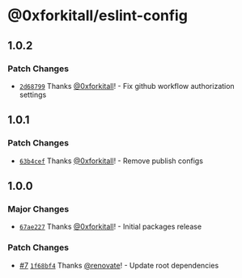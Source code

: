 # @0xforkitall/eslint-config

## 1.0.2

### Patch Changes

-   [`2d68799`](https://github.com/0xforkitall/dev-config/commit/2d68799622c89fb7deb6531845e186125f723d94) Thanks [@0xforkitall](https://github.com/0xforkitall)! - Fix github workflow authorization settings

## 1.0.1

### Patch Changes

-   [`63b4cef`](https://github.com/0xforkitall/dev-config/commit/63b4cef0418f7876f795401673cf9ac4a018e710) Thanks [@0xforkitall](https://github.com/0xforkitall)! - Remove publish configs

## 1.0.0

### Major Changes

-   [`67ae227`](https://github.com/0xforkitall/dev-config/commit/67ae227298b12a3b2609ddf466419cb9ece43a02) Thanks [@0xforkitall](https://github.com/0xforkitall)! - Initial packages release

### Patch Changes

-   [#7](https://github.com/0xforkitall/dev-config/pull/7) [`1f68bf4`](https://github.com/0xforkitall/dev-config/commit/1f68bf466b7aa031b2f19145cac8c24ee7aec9ce) Thanks [@renovate](https://github.com/apps/renovate)! - Update root dependencies
